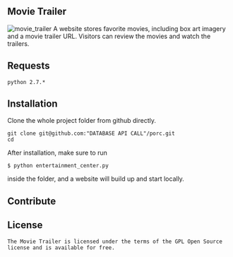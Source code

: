 ## Movie Trailer
![movie_trailer](https://monaen.github.io/Udacity/Full%20Stack%20Web%20Developer%20ND/Part1/Project1/movie_trailer.PNG)
A website stores favorite movies, including box art imagery and a movie trailer URL. Visitors can review the movies and watch the trailers.

## Requests
```
python 2.7.*

```

## Installation
Clone the whole project folder from github directly.
```
git clone git@github.com:"DATABASE API CALL"/porc.git
cd 
```

After installation, make sure to run
```
$ python entertainment_center.py
```
inside the folder, and a website will build up and start locally.

## Contribute


## License
```
The Movie Trailer is licensed under the terms of the GPL Open Source license and is available for free.
```
